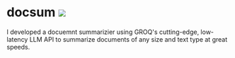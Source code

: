 # docsum ![](https://github.com/alexcnsf/docsum/workflows/tests/badge.svg)

I developed a docuemnt summarizier using GROQ's cutting-edge, low-latency LLM API to summarize documents of any size and text type at great speeds.
